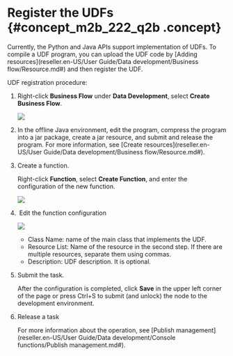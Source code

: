 # Register the UDFs {#concept_m2b_222_q2b .concept}

Currently, the Python and Java APIs support implementation of UDFs. To compile a UDF program, you can upload the UDF code by [Adding resources](reseller.en-US/User Guide/Data development/Business flow/Resource.md#) and then register the UDF.

UDF registration procedure:

1.  Right-click **Business Flow** under **Data Development**, select **Create Business Flow**.

    ![](http://static-aliyun-doc.oss-cn-hangzhou.aliyuncs.com/assets/img/16288/15414703467643_en-US.png)

2.  In the offline Java environment, edit the program, compress the program into a jar package, create a jar resource, and submit and release the program. For more information, see [Create resources](reseller.en-US/User Guide/Data development/Business flow/Resource.md#).
3.  Create a function.

    Right-click **Function**, select **Create Function**, and enter the configuration of the new function.

    ![](http://static-aliyun-doc.oss-cn-hangzhou.aliyuncs.com/assets/img/16307/15414703467936_en-US.png)

4.   Edit the function configuration

    ![](http://static-aliyun-doc.oss-cn-hangzhou.aliyuncs.com/assets/img/16307/15414703467937_en-US.png)

    -   Class Name: name of the main class that implements the UDF.
    -   Resource List: Name of the resource in the second step. If there are multiple resources, separate them using commas.
    -   Description: UDF description. It is optional.
5.  Submit the task.

    After the configuration is completed, click **Save** in the upper left corner of the page or press Ctrl+S to submit \(and unlock\) the node to the development environment.

6.  Release a task

    For more information about the operation, see [Publish management](reseller.en-US/User Guide/Data development/Console functions/Publish management.md#).


